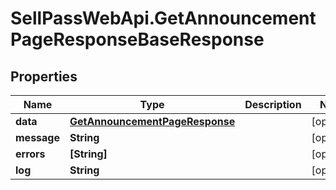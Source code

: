 # SellPassWebApi.GetAnnouncementPageResponseBaseResponse

## Properties

Name | Type | Description | Notes
------------ | ------------- | ------------- | -------------
**data** | [**GetAnnouncementPageResponse**](GetAnnouncementPageResponse.md) |  | [optional] 
**message** | **String** |  | [optional] 
**errors** | **[String]** |  | [optional] 
**log** | **String** |  | [optional] 


